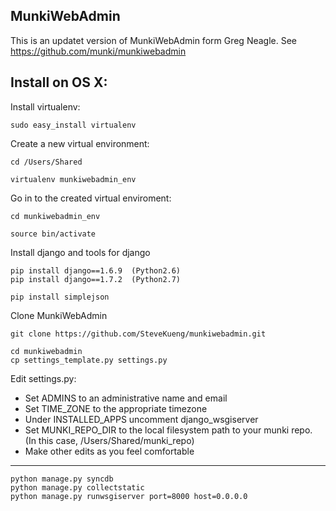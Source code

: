 MunkiWebAdmin
--------------

This is an updatet version of MunkiWebAdmin form Greg Neagle.
See https://github.com/munki/munkiwebadmin



Install on OS X:
----------------
  
Install virtualenv:

    sudo easy_install virtualenv

Create a new virtual environment:

    cd /Users/Shared

    virtualenv munkiwebadmin_env

Go in to the created virtual enviroment:

    cd munkiwebadmin_env

    source bin/activate
  
Install django and tools for django

    pip install django==1.6.9  (Python2.6)
    pip install django==1.7.2  (Python2.7)
	
	pip install simplejson
  
 
Clone MunkiWebAdmin

    git clone https://github.com/SteveKueng/munkiwebadmin.git
    
    cd munkiwebadmin
    cp settings_template.py settings.py
    
Edit settings.py:

* Set ADMINS to an administrative name and email
* Set TIME_ZONE to the appropriate timezone
* Under INSTALLED_APPS uncomment django_wsgiserver
* Set MUNKI_REPO_DIR to the local filesystem path to your munki repo. (In this case, /Users/Shared/munki_repo)
* Make other edits as you feel comfortable  

---

    python manage.py syncdb
    python manage.py collectstatic
    python manage.py runwsgiserver port=8000 host=0.0.0.0